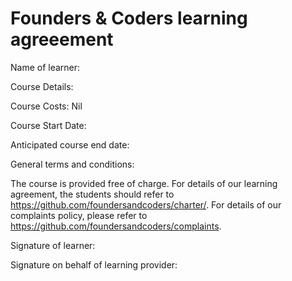 # Founders & Coders learning agreeement

Name of learner:

Course Details: 

Course Costs: Nil

Course Start Date:

Anticipated course end date:

General terms and conditions:

The course is provided free of charge. For details of our learning agreement, the students should refer to https://github.com/foundersandcoders/charter/. For details of our complaints policy, please refer to https://github.com/foundersandcoders/complaints.


Signature of learner:


Signature on behalf of learning provider:
